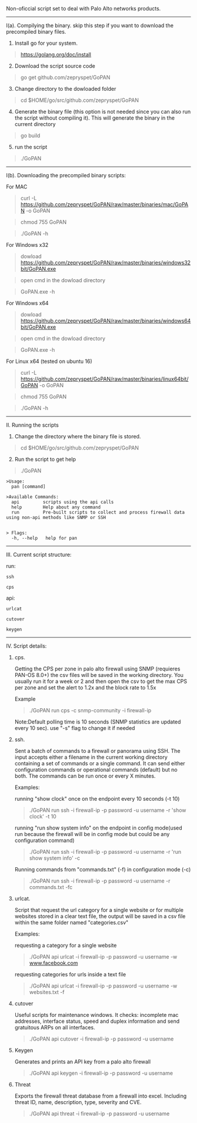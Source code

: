 Non-oficcial script set to deal with Palo Alto networks products.

___
I(a). Compilying the binary. skip this step if you want to download the precompiled binary files.

1. Install go for your system.
>https://golang.org/doc/install

2. Download the script source code
> go get github.com/zepryspet/GoPAN

3. Change directory to the dowloaded folder
> cd $HOME/go/src/github.com/zepryspet/GoPAN

4. Generate the binary file (this option is not needed since you can also run the script without compiling it). This will generate the binary in the current directory
> go build

5. run the script
>./GoPAN
___

I(b). Downloading the precompiled binary scripts:

For MAC

>curl -L https://github.com/zepryspet/GoPAN/raw/master/binaries/mac/GoPAN -o GoPAN

>chmod 755 GoPAN

>./GoPAN -h


For Windows x32

> dowload https://github.com/zepryspet/GoPAN/raw/master/binaries/windows32bit/GoPAN.exe

> open cmd in the dowload directory

>GoPAN.exe -h


For Windows x64

> dowload https://github.com/zepryspet/GoPAN/raw/master/binaries/windows64bit/GoPAN.exe

> open cmd in the dowload directory

>GoPAN.exe -h


For Linux x64 (tested on ubuntu 16)

>curl -L https://github.com/zepryspet/GoPAN/raw/master/binaries/linux64bit/GoPAN -o GoPAN

>chmod 755 GoPAN

>./GoPAN -h


___
II. Running the scripts

1. Change the directory where the binary file is stored.
> cd $HOME/go/src/github.com/zepryspet/GoPAN

2. Run the script to get help

> ./GoPAN


    >Usage:
      pan [command]

    >Available Commands:
      api         scripts using the api calls
      help        Help about any command
      run         Pre-built scripts to collect and process firewall data using non-api methods like SNMP or SSH


    > Flags:
      -h, --help   help for pan

___

III. Current script structure:

run:

    ssh

    cps

api:

    urlcat

    cutover

    keygen

___
IV. Script details:

1. cps.

    Getting the CPS per zone in palo alto firewall using SNMP (requieres PAN-OS 8.0+) the csv files will be saved in the working directory. You usually run it for a week or 2 and then open the csv to get the max CPS per zone and set the alert to 1.2x and the block rate to 1.5x

    Example
    > ./GoPAN run cps -c snmp-community -i firewall-ip

    Note:Default polling time is 10 seconds (SNMP statistics are updated every 10 sec). use "-s" flag to change it if needed

2. ssh.

    Sent a batch of commands to a firewall or panorama using SSH. The input accepts either a filename in the current working directory containing a set of commands or a single command. It can send either configuration commands or operational commands (default) but no both. The commands can be run once or every X minutes.

    Examples:

    running "show clock" once on the endpoint every 10 seconds (-t 10)
    >./GoPAN run ssh -i firewall-ip -p password -u username -r 'show clock' -t 10

    running "run show system info" on the endpoint in config mode(used run because the firewall will be in config mode but could be any configuration command)
    >./GoPAN run ssh -i firewall-ip -p password -u username -r 'run show system info' -c

    Running commands from "commands.txt" (-f) in configuration mode (-c)
    >./GoPAN run ssh -i firewall-ip -p password -u username -r commands.txt -fc


3. urlcat.

    Script that request the url category for a single website or for multiple websites stored in a clear text file, the output will be saved in a csv file within the same folder named "categories.csv"

    Examples:

    requesting a category for a single website

    >./GoPAN api urlcat -i firewall-ip -p password -u username -w www.facebook.com

    requesting categories for urls inside a text file

    >./GoPAN api urlcat -i firewall-ip -p password -u username -w websites.txt -f

4. cutover

    Useful scripts for maintenance windows. It checks: incomplete mac addresses, interface status, speed and duplex information and send gratuitous ARPs on all interfaces.

    >./GoPAN api cutover -i firewall-ip -p password -u username

5. Keygen

    Generates and prints an API key from a palo alto firewall

    >./GoPAN api keygen -i firewall-ip -p password -u username

6. Threat

    Exports the firewall threat database from a firewall into excel. Including threat ID, name, description, type, severity and CVE.

    >./GoPAN api threat -i firewall-ip -p password -u username
